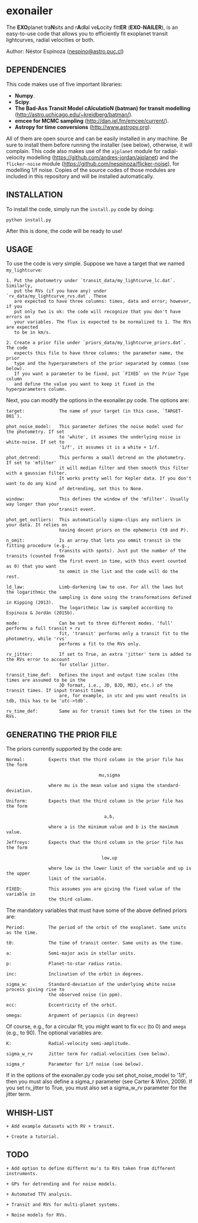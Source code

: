# exonailer

The **EXO**planet tra**N**sits and r**A**d**I**al ve**L**ocity fitt**ER** (**EXO**-**NAILER**), is 
an easy-to-use code that allows you to efficiently fit exoplanet transit lightcurves, radial velocities 
or both. 

Author: Néstor Espinoza (nespino@astro.puc.cl)

DEPENDENCIES
------------

This code makes use of five important libraries:

- **Numpy**.
- **Scipy**.
- **The Bad-Ass Transit Model cAlculatioN (batman) for transit modelling** (http://astro.uchicago.edu/~kreidberg/batman/).
- **emcee for MCMC sampling** (http://dan.iel.fm/emcee/current/).
- **Astropy for time conversions** (http://www.astropy.org).

All of them are open source and can be easily installed in any machine. Be 
sure to install them before running the installer (see below), otherwise, it 
will complain. This code also makes use of the `ajplanet` module for 
radial-velocity modelling (https://github.com/andres-jordan/ajplanet) and the 
`flicker-noise` module (https://github.com/nespinoza/flicker-noise), for modelling 
1/f noise. Copies of the source codes of those modules are included in this repository 
and will be installed automatically.

INSTALLATION
------------
To install the code, simply run the `install.py` code by doing:

    python install.py

After this is done, the code will be ready to use!

USAGE
-----

To use the code is very simple. Suppose we have a target that we named 
`my_lightcurve`:

    1. Put the photometry under `transit_data/my_lightcurve_lc.dat`. Similarly, 
       put the RVs (if you have any) under `rv_data/my_lightcurve_rvs.dat`. These 
       are expected to have three columns: times, data and error; however, if you 
       put only two is ok: the code will recognize that you don't have errors on 
       your variables. The flux is expected to be normalized to 1. The RVs are expected 
       to be in km/s.

    2. Create a prior file under `priors_data/my_lightcurve_priors.dat`. The code 
       expects this file to have three columns: the parameter name, the prior 
       type and the hyperparameters of the prior separated by commas (see below). 
       If you want a parameter to be fixed, put `FIXED` on the Prior Type column 
       and define the value you want to keep it fixed in the hyperparameters column.

Next, you can modify the options in the exonailer.py code. The options are:

    target:             The name of your target (in this case, `TARGET-001`).

    phot_noise_model:   This parameter defines the noise model used for the photometry. If set 
                        to 'white', it assumes the underlying noise is white-noise. If set to 
                        '1/f', it assumes it is a white + 1/f.

    phot_detrend:       This performs a small detrend on the photometry. If set to 'mfilter' 
                        it will median filter and then smooth this filter with a gaussian filter. 
                        It works pretty well for Kepler data. If you don't want to do any kind 
                        of detrending, set this to None.

    window:             This defines the window of the 'mfilter'. Usually way longer than your 
                        transit event.

    phot_get_outliers:  This automatically sigma-clips any outliers in your data. It relies on 
                        having decent priors on the ephemeris (t0 and P).

    n_omit:             Is an array that lets you ommit transit in the fitting procedure (e.g., 
                        transits with spots). Just put the number of the transits (counted from 
                        the first event in time, with this event counted as 0) that you want 
                        to ommit in the list and the code will do the rest.

    ld_law:             Limb-darkening law to use. For all the laws but the logarithmic the 
                        sampling is done using the transformations defined in Kipping (2013). 
                        The logarithmic law is sampled according to Espinoza & Jordán (2015b).

    mode:               Can be set to three different modes. 'full' performs a full transit + rv 
                        fit, 'transit' performs only a transit fit to the photometry, while 'rvs' 
                        performs a fit to the RVs only.

    rv_jitter:          If set to True, an extra 'jitter' term is added to the RVs error to account 
                        for stellar jitter.

    transit_time_def:   Defines the input and output time scales (the times are assumed to be in the 
                        JD format, i.e., JD, BJD, MDJ, etc.) of the transit times. If input transit times 
                        are, for example, in utc and you want results in tdb, this has to be 'utc->tdb'.

    rv_time_def:        Same as for transit times but for the times in the RVs.

GENERATING THE PRIOR FILE
-------------------------

The priors currently supported by the code are:

    Normal:         Expects that the third column in the prior file has the form 

                                       mu,sigma 

                    where mu is the mean value and sigma the standard-deviation.

    Uniform:        Expects that the third column in the prior file has the form

                                         a,b, 

                    where a is the minimum value and b is the maximum value.

    Jeffreys:       Expects that the third column in the prior file has the form

                                        low,up

                    where low is the lower limit of the variable and up is the upper 
                    limit of the variable.

    FIXED:          This assumes you are giving the fixed value of the variable in 
                    the third column.

The mandatory variables that must have some of the above defined priors are:

    Period:         The period of the orbit of the exoplanet. Same units as the time.
    
    t0:             The time of transit center. Same units as the time.

    a:              Semi-major axis in stellar units.

    p:              Planet-to-star radius ratio.

    inc:            Inclination of the orbit in degrees.

    sigma_w:        Standard-deviation of the underlying white noise process giving rise to 
                    the observed noise (in ppm).

    ecc:            Eccentricity of the orbit.

    omega:          Argument of periapsis (in degrees)

Of course, e.g., for a circular fit, you might want to fix `ecc` (to 0) and `omega` (e.g., to 90). 
The optional variables are:

    K:              Radial-velocity semi-amplitude.
    
    sigma_w_rv      Jitter term for radial-velocities (see below).

    sigma_r         Parameter for 1/f noise (see below).

If in the options of the exonailer.py code you set phot_noise_model to '1/f', then you 
must also define a sigma_r parameter (see Carter & Winn, 2009). If you set rv_jitter to 
True, you must also set a sigma_w_rv parameter for the jitter term.

WHISH-LIST
----------

    + Add example datasets with RV + transit.

    + Create a tutorial.


TODO
----

    + Add option to define differnt mu's to RVs taken from different instruments.

    + GPs for detrending and for noise models.

    + Automated TTV analysis.

    + Transit and RVs for multi-planet systems.

    + Noise models for RVs.
